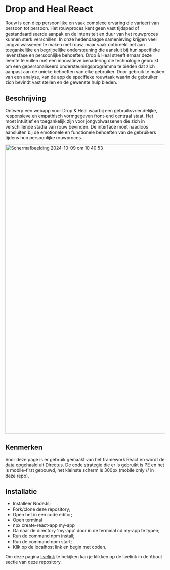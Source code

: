 # Drop and Heal React
Rouw is een diep persoonlijke en vaak complexe ervaring die varieert van persoon tot persoon. Het rouwproces kent geen vast tijdspad of gestandaardiseerde aanpak en de intensiteit en duur van het rouwproces kunnen sterk verschillen. In onze hedendaagse samenleving krijgen veel jongvolwassenen te maken met rouw, maar vaak ontbreekt het aan toegankelijke en begrijpelijke ondersteuning die aansluit bij hun specifieke levensfase en persoonlijke behoeften. Drop & Heal streeft ernaar deze leemte te vullen met een innovatieve benadering die technologie gebruikt om een gepersonaliseerd ondersteuningsprogramma te bieden dat zich aanpast aan de unieke behoeften van elke gebruiker. Door gebruik te maken van een analyse, kan de app de specifieke rouwtaak waarin de gebruiker zich bevindt vast stellen en de gewenste hulp bieden.


## Beschrijving
Ontwerp een webapp voor Drop & Heal waarbij een gebruiksvriendelijke, responsieve en empathisch vormgegeven front-end centraal staat. Het moet intuïtief en toegankelijk zijn voor jongvolwassenen die zich in verschillende stadia van rouw bevinden. De interface moet naadloos aansluiten bij de emotionele en functionele behoeften van de gebruikers tijdens hun persoonlijke rouwproces.

<img width="911" alt="Scherm­afbeelding 2024-10-09 om 10 40 53" src="https://github.com/user-attachments/assets/2b806b50-278b-4ac5-915d-ebd584d4947b">

## Kenmerken

Voor deze page is er gebruik gemaakt van het framework React en wordt de data opgehaald uit Directus. De code strategie die er is gebruikt is PE en het is mobile-first gebouwd, het kleinste scherm is 300px (mobile only // in deze repo). 

## Installatie
* Installeer NodeJs;
* Fork/clone deze repository;
* Open het in een code editor;
* Open terminal
* npx create-react-app my-app
* Ga naar de directory 'my-app' door in de terminal cd my-app te typen;
* Run de command npm install;
* Run de command npm start;
* Klik op de localhost link en begin met coden.

Om deze pagina [livelink](https://dropandheal-react.vercel.app) te bekijken kan je klikken op de livelink in de About sectie van deze repository.
